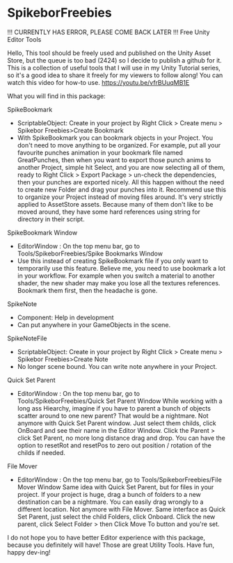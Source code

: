 # SpikeborFreebies


!!! CURRENTLY HAS ERROR, PLEASE COME BACK LATER !!!
Free Unity Editor Tools

Hello, This tool should be freely used and published on the Unity Asset Store,
but the queue is too bad (2424) so I decide to publish a github for it.
This is a collection of useful tools that I will use in my Unity Tutorial series, so
it's a good idea to share it freely for my viewers to follow along!
You can watch this video for how-to use.
https://youtu.be/vfrBUuqMB1E

What you will find in this package:

SpikeBookmark
- ScriptableObject: Create in your project by Right Click > Create menu > Spikebor Freebies>Create Bookmark
- With SpikeBookmark you can bookmark objects in your Project. You don't need to move
anything to be organized. For example, put all your favourite punches animation in your bookmark file named GreatPunches, then when you want to export those punch anims to another Project, simple hit Select, and you are now selecting all of them, ready to Right Click > Export Package > un-check the dependencies, then your punches are exported nicely. All this happen without the need to create new Folder and drag your punches into it.
Recommend use this to organize your Project instead of moving files around. It's very strictly applied to AssetStore assets. Because many of them don't like to be moved around, they have some
hard references using string for directory in their script. 

SpikeBookmark Window
- EditorWindow : On the top menu bar, go to Tools/SpikeborFreebies/Spike Bookmarks Window
- Use this instead of creating SpikeBookmark file if you only want to temporarily use this feature. Believe me, you need to use bookmark a lot in your workflow.
For example when you switch a material to another shader, the new shader may make you lose all the textures references. Bookmark them first, then the headache is gone.

SpikeNote
- Component: Help in development
- Can put anywhere in your GameObjects in the scene.

SpikeNoteFile
- ScriptableObject: Create in your project by Right Click > Create menu > Spikebor Freebies>Create Note
- No longer scene bound. You can write note anywhere in your Project.

Quick Set Parent
- EditorWindow : On the top menu bar, go to Tools/SpikeborFreebies/Quick Set Parent Window
While working with a long ass Hiearchy, imagine if you have to parent a bunch of objects scatter around to one new parent? That would be a nightmare.
Not anymore with Quick Set Parent window.
Just select them childs, click OnBoard and see their name in the Editor Window.
Click the Parent > click Set Parent, no more long distance drag and drop.
You can have the option to resetRot and resetPos to zero out position / rotation of the childs if needed.

File Mover
- EditorWindow : On the top menu bar, go to Tools/SpikeborFreebies/File Mover Window
Same idea with Quick Set Parent, but for files in your project.
If your project is huge, drag a bunch of folders to a new destination can be a nightmare. You can easily drag wrongly to a different location.
Not anymore with File Mover.
Same interface as Quick Set Parent, just select the child Folders, click Onboard.
Click the new parent, click Select Folder > then Click Move To button and you're set.

I do not hope you to have better Editor experience with this package, because you definitely will have! Those are great Utility Tools. Have fun, happy dev-ing!
